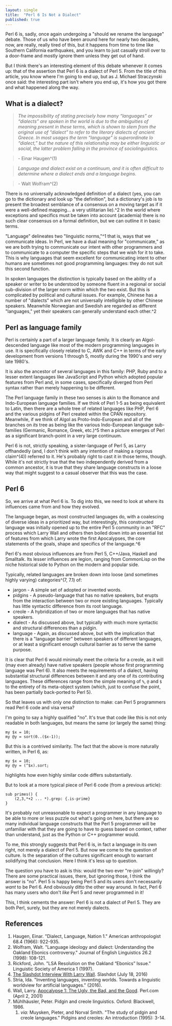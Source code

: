 ```yaml
---
layout: single
title:  "Perl 6 Is Not a Dialect"
published: true
---
```


Perl 6 is, sadly, once again undergoing a "should we rename the language"
debate. Those of us who have been around here for nearly two decades, now,
are really, really tired of this, but it happens from time to time like
Southern California earthquakes, and you learn to just casually stroll over
to a door-frame and mostly ignore them unless they get out of hand.

But I think there's an interesting element of this debate whenever it comes
up: that of the assertion that Perl 6 is a dialect of Perl 5. From the
title of this article, you know where I'm going to end up, but as J.
Michael Straczynski once said: the interesting part isn't where you end
up, it's how you got there and what happened along the way.

## What is a dialect?

> *The impossibility of stating precisely how many “languages” or
“dialects” are spoken in the world is due to the ambiguities of meaning
present in these terms, which is shown to stem from the original use of
“dialect” to refer to the literary dialects of ancient Greece. In most
usages the term “language” is superordinate lo “dialect,” but the nature
of this relationship may be either linguistic or social, the latter
problem falling in the province of sociolinguistics.*

> \- Einar Haugen^(1)

> *Language and dialect exist on a continuum, and it is
often difficult to determine where a dialect ends and a language begins.*

> \- Walt Wolfram^(2)

There is no universally acknowledged definition of a dialect (yes, you
can go to the dictionary and look up "the definition", but a dictionary's
job is to present the broadest semblance of a consensus on a moving
target as if it were a well-defined mapping... a very utilitarian lie).^2
In the world where exceptions and specifics must be taken into account
(academia) there is no such clear consensus on a formal definition, but
we can outline it in basic terms.

"Language" delineates two "linguistic norms,"^1 that is, ways that we
communicate ideas. In Perl, we have a dual meaning for "communicate," as we
are both trying to communicate our intent with other programmers and
to communicate to a computer the specific steps that we wish for it
to take. This is why languages that seem excellent for communicating
intent to other humans are sometimes not good programming languages:
they do not suit this second function.

In spoken languages the distinction is typically based on the ability of
a speaker or writer to be understood by someone fluent in a regional or
social sub-division of the larger norm within which the two exist.
But this is complicated by political and cultural issues. For example,
Chinese has a number of "dialects" which are not universally
intelligible by other Chinese speakers. Meanwhile Norwegian and Swedish
are regarded as different "languages," yet their speakers can generally
understand each other.^2

## Perl as language family

Perl is certainly a part of a larger language family. It is clearly
an Algol-descended language like most of the modern programming languages
in use. It is specifically closely related to C, AWK and C++ in terms
of the early development from versions 1 through 5, mostly during the 1990's
and very late 1980's.

It is also the ancestor of several languages in this family: PHP, Ruby
and to a lesser extent languages like JavaScript and Python which adopted
popular features from Perl and, in some cases, specifically diverged from
Perl syntax rather than merely happening to be different.

The Perl language family in these two senses is akin to the Romance and
Indo-European language families. If we think of Perl 1-5 as being equivalent
to Latin, then there are a whole tree of related languages like PHP, Perl 6
and the various pidgins of Perl created within the CPAN repository.
Meanwhile, if we think of Algol as Proto-Indo-European and all of the
branches on _its_ tree as being like the various Indo-European language
sub-families (Germanic, Romance, Greek, etc.)^5 then a picture emerges of
Perl as a significant branch-point in a very large continuum.

Perl 6 is not, strictly speaking, a sister-language of Perl 5, as Larry
offhandedly (and, I don't think with any intention of making a rigorous
claim^(4)) referred to it. He's probably right to cast it in those terms,
though. While it's not strictly true that the two independently derived from
a common ancestor, it is true that they share language constructs in a loose
way that might suggest to a casual observer that this was the case.

## Perl 6

So, we arrive at what Perl 6 is. To dig into this, we need to look at where
its influences came from and how they evolved.

The language began, as most constructed languages do, with a coalescing of
diverse ideas in a prioritized way, but interestingly, this constructed
language was initially opened up to the entire Perl 5 community in an
"RFC" process which Larry Wall and others then boiled down into an essential
list of features from which Larry wrote the first Apocalypses, the core
statements of the goals, shape and specifics of the language.^6

Perl 6's most obvious influences are from Perl 5, C++/Java,
Haskell and Smalltalk. Its lesser influences are legion, ranging from
CommonLisp on the niche historical side to Python on the modern
and popular side.

Typically, related languages are broken down into loose (and sometimes
highly varying) categories^(7, 7.1) of:

* jargon - A simple set of adopted or invented words.
* pidgins - A pseudo-language that has no native speakers, but erupts from
  the interaction between two or more existing languages. Typically has
  little syntactic difference from its root language.
* creole - A hybridization of two or more languages that has native
  speakers.
* dialect - As discussed above, but typically with much more syntactic
  and structural differences than a pidgin.
* language - Again, as discussed above, but with the implication that there
  is a "language barrier" between speakers of different languages, or at
  least a significant enough cultural barrier as to serve the same purpose.

It is clear that Perl 6 would minimally meet the criteria for a creole,
as it will (may even already) have native speakers (people whose first
programming language was Perl 6). It also meets the requirements of a
dialect, having substantial structural differences between it and
any one of its contributing languages. These differences range from the
simple meaning of `%`, `@` and `$` to the entirety of its meta-object
system (which, just to confuse the point, has been partially back-ported
to Perl 5).

So that leaves us with only one distinction to make: can Perl 5 programmers
read Perl 6 code and visa versa?

I'm going to say a highly qualified "no". It's true that code like this
is not only readable in both languages, but means the same (or largely the
same) thing:

    my $x = 10;
    my @y = sort(0..($x-1));

But this is a contrived similarity. The fact that the above is more
naturally written, in Perl 6, as:

    my $x = 10;
    my @y = (^$x).sort;

highlights how even highly similar code differs substantially.

But to look at a more typical piece of Perl 6 code (from a previous
article):

    sub primes() {
        (2,3,*+2 ... *).grep: {.is-prime}
    }

It's probably not unreasonable to expect a programmer in any language to
be able to more or less puzzle out what's going on here, but there are so
many individual language constructs that the Perl 5 programmer will be
unfamiliar with that they are going to have to guess based on context,
rather than understand, just as the Python or C++ programmer would.

To me, this strongly suggests that Perl 6 is, in fact a language in its
own right, not merely a dialect of Perl 5. But now we come to the question
of culture. Is the separation of the cultures significant enough to warrant
solidifying that conclusion. Here I think it's less up to question.

The question you have to ask is this: would the two ever "re-join"
willingly? There are some practical issues, there, but ignoring those,
I think the answer is "no". Perl 5 is happy being Perl 5 and its users
don't necessarily *want* to be Perl 6. And obviously ditto the other way
around. In fact, Perl 6 has many users who don't *like* Perl 5 and never
programmed in it!

This, I think cements the answer: Perl 6 is not a dialect of Perl 5. They
are both Perl, surely, but they are not merely dialects.

## References

1. Haugen, Einar. "Dialect, Language, Nation 1." American anthropologist
   68.4 (1966): 922-935.
2. Wolfram, Walt. "Language ideology and dialect: Understanding the Oakland
   Ebonics controversy." Journal of English Linguistics 26.2 (1998):
   108-121.
3. Rickford, John. "LSA Resolution on the Oakland “Ebonics” Issue."
   Linguistic Society of America 1 (1997).
4. [The Slashdot Interview With Larry Wall](https://developers.slashdot.org/story/16/07/14/1349207/the-slashdot-interview-with-larry-wall).
   Slashdot (July 18, 2016)
5. Stria, Ida. "Inventing languages, inventing worlds. Towards a linguistic
   worldview for artificial languages." (2016).
6. Wall, Larry. [Apocalypse 1: The Ugly, the Bad, and the Good](https://www.perl.com/pub/2001/04/02/wall.html/).
   Perl.com (April 2, 2001)
7. Mühlhäusler, Peter. Pidgin and creole linguistics. Oxford: Blackwell, 1986.
   1. _via:_ Muysken, Pieter, and Norval Smith. "The study of pidgin and creole languages." Pidgins and creoles: An introduction (1995): 3-14.
